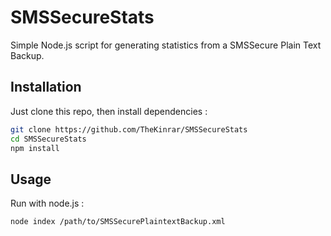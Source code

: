 # SMSSecureStats

Simple Node.js script for generating statistics from a SMSSecure Plain Text Backup.

## Installation

Just clone this repo, then install dependencies :
```bash
git clone https://github.com/TheKinrar/SMSSecureStats
cd SMSSecureStats
npm install
```

## Usage

Run with node.js :
```bash
node index /path/to/SMSSecurePlaintextBackup.xml
```
